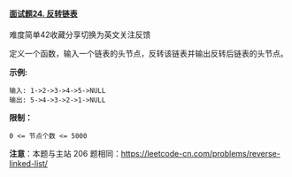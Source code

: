 #### [面试题24. 反转链表](https://leetcode-cn.com/problems/fan-zhuan-lian-biao-lcof/)

难度简单42收藏分享切换为英文关注反馈

定义一个函数，输入一个链表的头节点，反转该链表并输出反转后链表的头节点。

 

**示例:**

```
输入: 1->2->3->4->5->NULL
输出: 5->4->3->2->1->NULL
```

 

**限制：**

```
0 <= 节点个数 <= 5000
```

 

**注意**：本题与主站 206 题相同：https://leetcode-cn.com/problems/reverse-linked-list/